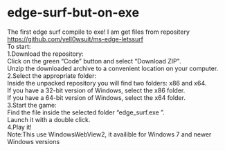 # edge-surf-but-on-exe
The first edge surf compile to exe!
I am get files from repositery <a>https://github.com/yell0wsuit/ms-edge-letssurf</a>
<br>To start:
<br>1.Download the repository:
<br>Click on the green “Code” button and select “Download ZIP".
<br>Unzip the downloaded archive to a convenient location on your computer.
<br>2.Select the appropriate folder:
<br>Inside the unpacked repository you will find two folders: x86 and x64.
<br>If you have a 32-bit version of Windows, select the x86 folder.
<br>If you have a 64-bit version of Windows, select the x64 folder.
<br>3.Start the game:
<br>Find the file inside the selected folder “edge_surf.exe ”.
<br>Launch it with a double click.
<br>4.Play it!
<br>Note:This use WindowsWebView2, it availible for Windows 7 and newer Windows versions
 
